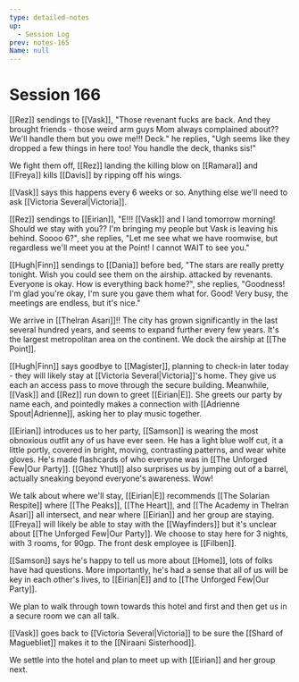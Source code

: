```yaml
---
type: detailed-notes
up:
  - Session Log
prev: notes-165
Name: null
---
```

# Session 166

[[Rez]] sendings to [[Vask]], "Those revenant fucks are back. And they brought friends - those weird arm guys Mom always complained about?? We'll handle them but you owe me!!! Deck." he replies, "Ugh seems like they dropped a few things in here too! You handle the deck, thanks sis!"

We fight them off, [[Rez]] landing the killing blow on [[Ramara]] and [[Freya]] kills [[Davis]] by ripping off his wings. 

[[Vask]] says this happens every 6 weeks or so. Anything else we'll need to ask [[Victoria Several|Victoria]]. 

[[Rez]] sendings to [[Eirian]], "E!!! [[Vask]] and I land tomorrow morning! Should we stay with you?? I'm bringing my people but Vask is leaving his behind. Soooo 6?", she replies, "Let me see what we have roomwise, but regardless we'll meet you at the Point! I cannot WAIT to see you."

[[Hugh|Finn]] sendings to [[Dania]] before bed, "The stars are really pretty tonight. Wish you could see them on the airship. attacked by revenants. Everyone is okay. How is everything back home?", she replies, "Goodness! I'm glad you're okay, I'm sure you gave them what for. Good! Very busy, the meetings are endless, but it's nice."

We arrive in [[Thelran Asari]]!! The city has grown significantly in the last several hundred years, and seems to expand further every few years. It's the largest metropolitan area on the continent. We dock the airship at [[The Point]]. 

[[Hugh|Finn]] says goodbye to [[Magister]], planning to check-in later today - they will likely stay at [[Victoria Several|Victoria]]'s home. They give us each an access pass to move through the secure building. Meanwhile, [[Vask]] and [[Rez]] run down to greet [[Eirian|E]]. She greets our party by name each, and pointedly makes a connection with [[Adrienne Spout|Adrienne]], asking her to play music together.

[[Eirian]] introduces us to her party, [[Samson]] is wearing the most obnoxious outfit any of us have ever seen. He has a light blue wolf cut, it a little portly, covered in bright, moving, contrasting patterns, and wear white gloves. He's made flashcards of who everyone was in [[The Unforged Few|Our Party]]. [[Ghez Yhutl]] also surprises us by jumping out of a barrel, actually sneaking beyond everyone's awareness. Wow! 

We talk about where we'll stay, [[Eirian|E]] recommends [[The Solarian Respite]] where [[The Peaks]], [[The Heart]], and [[The Academy in Thelran Asari]] all intersect, and near where [[Eirian]] and her group are staying. [[Freya]] will likely be able to stay with the [[Wayfinders]] but it's unclear about [[The Unforged Few|Our Party]]. We choose to stay here for 3 nights, with 3 rooms, for 90gp. The front desk employee is [[Filben]].

[[Samson]] says he's happy to tell us more about [[Home]], lots of folks have had questions. More importantly, he's had a sense that all of us will be key in each other's lives, to [[Eirian|E]] and to [[The Unforged Few|Our Party]]. 

We plan to walk through town towards this hotel and first and then get us in a secure room we can all talk. 

[[Vask]] goes back to [[Victoria Several|Victoria]] to be sure the [[Shard of Maguebliet]] makes it to the [[Niraani Sisterhood]]. 

We settle into the hotel and plan to meet up with [[Eirian]] and her group next. 